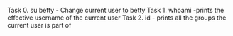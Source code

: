 Task 0. su betty - Change current user to betty
Task 1. whoami -prints the effective username of the current user
Task 2. id - prints all the groups the current user is part of
